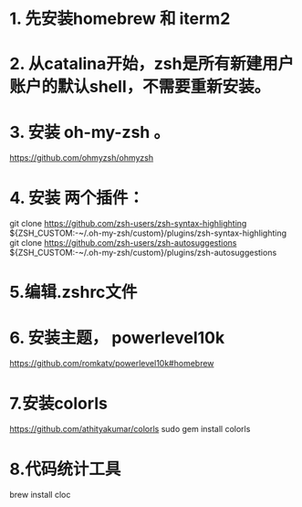 # 1. 先安装homebrew 和 iterm2
# 2. 从catalina开始，zsh是所有新建用户账户的默认shell，不需要重新安装。
# 3. 安装 oh-my-zsh 。
https://github.com/ohmyzsh/ohmyzsh

# 4. 安装 两个插件： 
git clone  https://github.com/zsh-users/zsh-syntax-highlighting ${ZSH_CUSTOM:-~/.oh-my-zsh/custom}/plugins/zsh-syntax-highlighting
git clone https://github.com/zsh-users/zsh-autosuggestions ${ZSH_CUSTOM:-~/.oh-my-zsh/custom}/plugins/zsh-autosuggestions
# 5.编辑.zshrc文件
# 6. 安装主题， powerlevel10k
https://github.com/romkatv/powerlevel10k#homebrew

# 7.安装colorls
https://github.com/athityakumar/colorls
sudo gem install colorls

# 8.代码统计工具
brew install cloc
